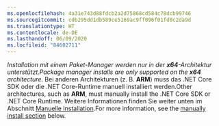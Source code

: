 ```yaml
---
ms.openlocfilehash: 4a31e743d88fdcb2a2d75868cd584c78dcb99746
ms.sourcegitcommit: cdb295dd1db589ce5169ac9ff096f01fd0c2da9d
ms.translationtype: HT
ms.contentlocale: de-DE
ms.lasthandoff: 06/09/2020
ms.locfileid: "84602711"
---
```


<span data-ttu-id="91f7e-101">_Installation mit einem Paket-Manager werden nur in der **x64**-Architektur unterstützt_.</span><span class="sxs-lookup"><span data-stu-id="91f7e-101">_Package manager installs are only supported on the **x64** architecture_.</span></span> <span data-ttu-id="91f7e-102">Bei anderen Architekturen (z. B. **ARM**) muss das .NET Core SDK oder die .NET Core-Runtime manuell installiert werden.</span><span class="sxs-lookup"><span data-stu-id="91f7e-102">Other architectures, such as **ARM**, must manually install the .NET Core SDK or .NET Core Runtime.</span></span> <span data-ttu-id="91f7e-103">Weitere Informationen finden Sie weiter unten im Abschnitt [Manuelle Installation](#manual-install).</span><span class="sxs-lookup"><span data-stu-id="91f7e-103">For more information, see the [manually install section](#manual-install) below.</span></span>
